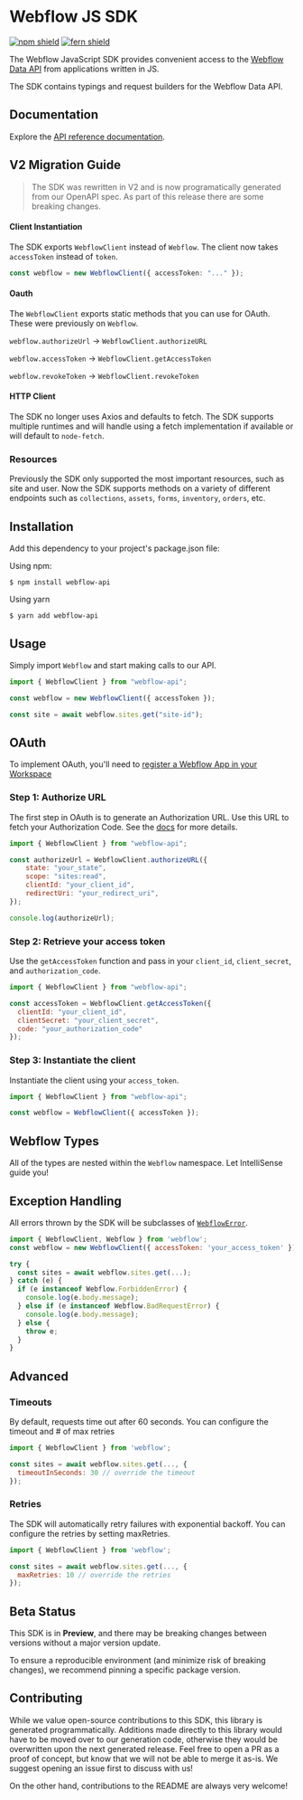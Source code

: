 # Webflow JS SDK

[![npm shield](https://img.shields.io/npm/v/webflow-api)](https://www.npmjs.com/package/webflow-api)
[![fern shield](https://img.shields.io/badge/%F0%9F%8C%BF-SDK%20generated%20by%20Fern-brightgreen)](https://github.com/fern-api/fern)

The Webflow JavaScript SDK provides convenient access to the [Webflow Data API](https://developers.webflow.com/reference/rest-introduction) from
applications written in JS.

The SDK contains typings and request builders for the Webflow Data API.

## Documentation

Explore the [API reference documentation](https://developers.webflow.com/reference/rest-introduction).

## V2 Migration Guide

> The SDK was rewritten in V2 and is now programatically generated from our OpenAPI spec. As part of this release there are some breaking changes.

#### Client Instantiation
The SDK exports `WebflowClient` instead of `Webflow`. The client now takes `accessToken` instead of `token`. 

```ts
const webflow = new WebflowClient({ accessToken: "..." }); 
```

#### Oauth 
The `WebflowClient` exports static methods that you can use for OAuth. These were previously on `Webflow`. 

`webflow.authorizeUrl` -> `WebflowClient.authorizeURL`

`webflow.accessToken` -> `WebflowClient.getAccessToken`

`webflow.revokeToken` -> `WebflowClient.revokeToken`

#### HTTP Client
The SDK no longer uses Axios and defaults to fetch. The SDK supports multiple runtimes and will handle
using a fetch implementation if available or will default to `node-fetch`. 

### Resources
Previously the SDK only supported the most important resources, such as site and user. Now the SDK supports
methods on a variety of different endpoints such as `collections`, `assets`, `forms`, `inventory`, `orders`, etc. 

## Installation

Add this dependency to your project's package.json file:

Using npm:

```shell
$ npm install webflow-api
```

Using yarn

```shell
$ yarn add webflow-api
```

## Usage

Simply import `Webflow` and start making calls to our API.

```javascript
import { WebflowClient } from "webflow-api";

const webflow = new WebflowClient({ accessToken });

const site = await webflow.sites.get("site-id");
```

## OAuth

To implement OAuth, you'll need to [register a Webflow App in your Workspace](https://developers.webflow.com/reference/authorization)

### Step 1: Authorize URL

The first step in OAuth is to generate an Authorization URL. Use this URL
to fetch your Authorization Code. See the [docs](https://docs.developers.webflow.com/v1.0.0/docs/oauth#user-authorization)
for more details.

```javascript
import { WebflowClient } from "webflow-api";

const authorizeUrl = WebflowClient.authorizeURL({
    state: "your_state",
    scope: "sites:read",
    clientId: "your_client_id",
    redirectUri: "your_redirect_uri",
});

console.log(authorizeUrl);
```

### Step 2: Retrieve your access token

Use the `getAccessToken` function and pass in your `client_id`,
`client_secret`, and `authorization_code`.

```javascript
import { WebflowClient } from "webflow-api";

const accessToken = WebflowClient.getAccessToken({
  clientId: "your_client_id", 
  clientSecret: "your_client_secret",
  code: "your_authorization_code"
});
```

### Step 3: Instantiate the client

Instantiate the client using your `access_token`.

```javascript
import { WebflowClient } from "webflow-api";

const webflow = WebflowClient({ accessToken });
```

## Webflow Types

All of the types are nested within the `Webflow` namespace. Let IntelliSense
guide you!

## Exception Handling

All errors thrown by the SDK will be subclasses of [`WebflowError`](./src/errors/WebflowError.ts).

```javascript
import { WebflowClient, Webflow } from 'webflow';
const webflow = new WebflowClient({ accessToken: 'your_access_token' });

try {
  const sites = await webflow.sites.get(...);
} catch (e) {
  if (e instanceof Webflow.ForbiddenError) {
    console.log(e.body.message);
  } else if (e instanceof Webflow.BadRequestError) {
    console.log(e.body.message);
  } else {
    throw e;
  }
}
```

## Advanced

### Timeouts

By default, requests time out after 60 seconds. You can configure the timeout and # of max retries

```javascript
import { WebflowClient } from 'webflow';

const sites = await webflow.sites.get(..., {
  timeoutInSeconds: 30 // override the timeout
});
```

### Retries
The SDK will automatically retry failures with exponential backoff. 
You can configure the retries by setting maxRetries.

```javascript
import { WebflowClient } from 'webflow';

const sites = await webflow.sites.get(..., {
  maxRetries: 10 // override the retries
});
```

## Beta Status

This SDK is in **Preview**, and there may be breaking changes between versions without a major
version update.

To ensure a reproducible environment (and minimize risk of breaking changes), we recommend pinning a specific package version.

## Contributing

While we value open-source contributions to this SDK, this library is generated programmatically.
Additions made directly to this library would have to be moved over to our generation code,
otherwise they would be overwritten upon the next generated release. Feel free to open a PR as
a proof of concept, but know that we will not be able to merge it as-is. We suggest opening
an issue first to discuss with us!

On the other hand, contributions to the README are always very welcome!
